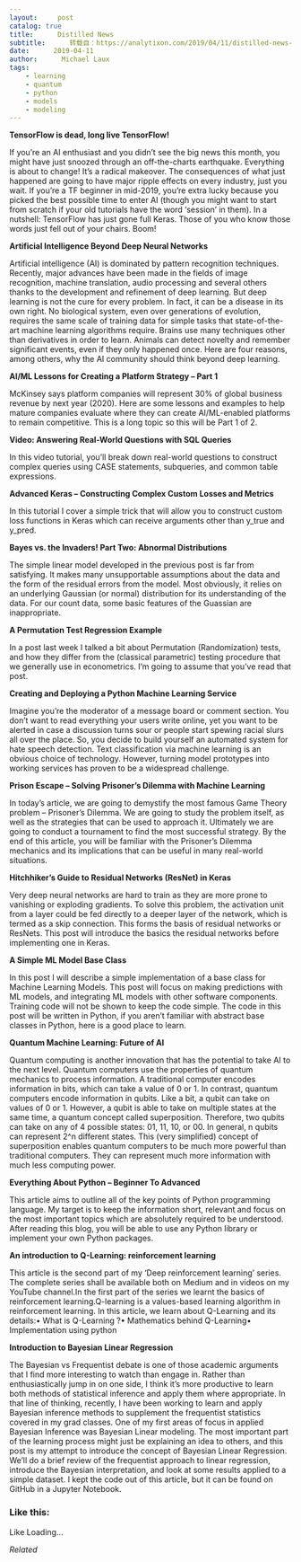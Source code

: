 ```yaml
---
layout:     post
catalog: true
title:      Distilled News
subtitle:      转载自：https://analytixon.com/2019/04/11/distilled-news-1033/
date:      2019-04-11
author:      Michael Laux
tags:
    - learning
    - quantum
    - python
    - models
    - modeling
---
```


**TensorFlow is dead, long live TensorFlow!**

If you’re an AI enthusiast and you didn’t see the big news this month, you might have just snoozed through an off-the-charts earthquake. Everything is about to change! It’s a radical makeover. The consequences of what just happened are going to have major ripple effects on every industry, just you wait. If you’re a TF beginner in mid-2019, you’re extra lucky because you picked the best possible time to enter AI (though you might want to start from scratch if your old tutorials have the word ‘session’ in them). In a nutshell: TensorFlow has just gone full Keras. Those of you who know those words just fell out of your chairs. Boom!

**Artificial Intelligence Beyond Deep Neural Networks**

Artificial intelligence (AI) is dominated by pattern recognition techniques. Recently, major advances have been made in the fields of image recognition, machine translation, audio processing and several others thanks to the development and refinement of deep learning. But deep learning is not the cure for every problem. In fact, it can be a disease in its own right. No biological system, even over generations of evolution, requires the same scale of training data for simple tasks that state-of-the-art machine learning algorithms require. Brains use many techniques other than derivatives in order to learn. Animals can detect novelty and remember significant events, even if they only happened once. Here are four reasons, among others, why the AI community should think beyond deep learning.

**AI/ML Lessons for Creating a Platform Strategy – Part 1**

McKinsey says platform companies will represent 30% of global business revenue by next year (2020). Here are some lessons and examples to help mature companies evaluate where they can create AI/ML-enabled platforms to remain competitive. This is a long topic so this will be Part 1 of 2.

**Video: Answering Real-World Questions with SQL Queries**

In this video tutorial, you’ll break down real-world questions to construct complex queries using CASE statements, subqueries, and common table expressions.

**Advanced Keras – Constructing Complex Custom Losses and Metrics**

In this tutorial I cover a simple trick that will allow you to construct custom loss functions in Keras which can receive arguments other than y_true and y_pred.

**Bayes vs. the Invaders! Part Two: Abnormal Distributions**

The simple linear model developed in the previous post is far from satisfying. It makes many unsupportable assumptions about the data and the form of the residual errors from the model. Most obviously, it relies on an underlying Gaussian (or normal) distribution for its understanding of the data. For our count data, some basic features of the Guassian are inappropriate.

**A Permutation Test Regression Example**

In a post last week I talked a bit about Permutation (Randomization) tests, and how they differ from the (classical parametric) testing procedure that we generally use in econometrics. I’m going to assume that you’ve read that post.

**Creating and Deploying a Python Machine Learning Service**

Imagine you’re the moderator of a message board or comment section. You don’t want to read everything your users write online, yet you want to be alerted in case a discussion turns sour or people start spewing racial slurs all over the place. So, you decide to build yourself an automated system for hate speech detection. Text classification via machine learning is an obvious choice of technology. However, turning model prototypes into working services has proven to be a widespread challenge.

**Prison Escape – Solving Prisoner’s Dilemma with Machine Learning**

In today’s article, we are going to demystify the most famous Game Theory problem – Prisoner’s Dilemma. We are going to study the problem itself, as well as the strategies that can be used to approach it. Ultimately we are going to conduct a tournament to find the most successful strategy. By the end of this article, you will be familiar with the Prisoner’s Dilemma mechanics and its implications that can be useful in many real-world situations.

**Hitchhiker’s Guide to Residual Networks (ResNet) in Keras**

Very deep neural networks are hard to train as they are more prone to vanishing or exploding gradients. To solve this problem, the activation unit from a layer could be fed directly to a deeper layer of the network, which is termed as a skip connection. This forms the basis of residual networks or ResNets. This post will introduce the basics the residual networks before implementing one in Keras.

**A Simple ML Model Base Class**

In this post I will describe a simple implementation of a base class for Machine Learning Models. This post will focus on making predictions with ML models, and integrating ML models with other software components. Training code will not be shown to keep the code simple. The code in this post will be written in Python, if you aren’t familiar with abstract base classes in Python, here is a good place to learn.

**Quantum Machine Learning: Future of AI**

Quantum computing is another innovation that has the potential to take AI to the next level. Quantum computers use the properties of quantum mechanics to process information. A traditional computer encodes information in bits, which can take a value of 0 or 1. In contrast, quantum computers encode information in qubits. Like a bit, a qubit can take on values of 0 or 1. However, a qubit is able to take on multiple states at the same time, a quantum concept called superposition. Therefore, two qubits can take on any of 4 possible states: 01, 11, 10, or 00. In general, n qubits can represent 2^n different states. This (very simplified) concept of superposition enables quantum computers to be much more powerful than traditional computers. They can represent much more information with much less computing power.

**Everything About Python – Beginner To Advanced**

This article aims to outline all of the key points of Python programming language. My target is to keep the information short, relevant and focus on the most important topics which are absolutely required to be understood. After reading this blog, you will be able to use any Python library or implement your own Python packages.

**An introduction to Q-Learning: reinforcement learning**

This article is the second part of my ‘Deep reinforcement learning’ series. The complete series shall be available both on Medium and in videos on my YouTube channel.In the first part of the series we learnt the basics of reinforcement learning.Q-learning is a values-based learning algorithm in reinforcement learning. In this article, we learn about Q-Learning and its details:• What is Q-Learning ?• Mathematics behind Q-Learning• Implementation using python

**Introduction to Bayesian Linear Regression**

The Bayesian vs Frequentist debate is one of those academic arguments that I find more interesting to watch than engage in. Rather than enthusiastically jump in on one side, I think it’s more productive to learn both methods of statistical inference and apply them where appropriate. In that line of thinking, recently, I have been working to learn and apply Bayesian inference methods to supplement the frequentist statistics covered in my grad classes. One of my first areas of focus in applied Bayesian Inference was Bayesian Linear modeling. The most important part of the learning process might just be explaining an idea to others, and this post is my attempt to introduce the concept of Bayesian Linear Regression. We’ll do a brief review of the frequentist approach to linear regression, introduce the Bayesian interpretation, and look at some results applied to a simple dataset. I kept the code out of this article, but it can be found on GitHub in a Jupyter Notebook.





### Like this:

Like Loading...


*Related*

